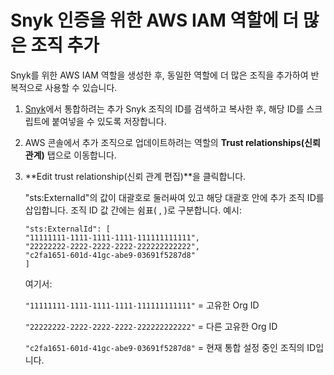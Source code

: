 # Snyk 인증을 위한 AWS IAM 역할에 더 많은 조직 추가

Snyk를 위한 AWS IAM 역할을 생성한 후, 동일한 역할에 더 많은 조직을 추가하여 반복적으로 사용할 수 있습니다.

1. [Snyk](https://app.snyk.io/)에서 통합하려는 추가 Snyk 조직의 ID를 검색하고 복사한 후, 해당 ID를 스크립트에 붙여넣을 수 있도록 저장합니다.
2. AWS 콘솔에서 추가 조직으로 업데이트하려는 역할의 **Trust relationships(신뢰 관계)** 탭으로 이동합니다.
3. **Edit trust relationship(신뢰 관계 편집)**을 클릭합니다.

    "sts:ExternalId"의 값이 대괄호로 둘러싸여 있고 해당 대괄호 안에 추가 조직 ID를 삽입합니다. 조직 ID 값 간에는 쉼표( , )로 구분합니다. 예시:

    ```plaintext
    "sts:ExternalId": [
    "11111111-1111-1111-1111-111111111111",
    "22222222-2222-2222-2222-222222222222",
    "c2fa1651-601d-41gc-abe9-03691f5287d8"
    ]
    ```

    여기서:

    `"11111111-1111-1111-1111-111111111111"` = 고유한 Org ID

    `"22222222-2222-2222-2222-222222222222"` = 다른 고유한 Org ID

    `"c2fa1651-601d-41gc-abe9-03691f5287d8"` = 현재 통합 설정 중인 조직의 ID입니다.